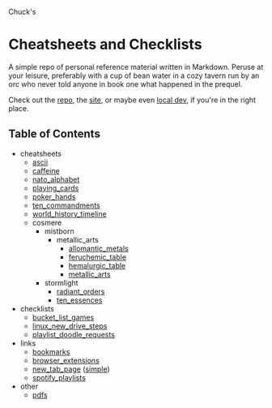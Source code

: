 <!---
make sure you're editing the template, doofus
--->

Chuck's
# Cheatsheets and Checklists

A simple repo of personal reference material written in Markdown. Peruse at your leisure, preferably with a cup of bean water in a cozy tavern run by an orc who never told anyone in book one what happened in the prequel.

Check out the [repo](https://github.com/buckmanc/cheatsheets_and_checklists), the [site](https://cheatsheets-and-checklists.pages.dev), or maybe even [local dev](http://herschel.local:232/), if you're in the right place.

## Table of Contents

- cheatsheets<br>
    - <a href="cheatsheets/ascii">ascii</a><br>
    - <a href="cheatsheets/caffeine">caffeine</a><br>
    - <a href="cheatsheets/nato_alphabet">nato_alphabet</a><br>
    - <a href="cheatsheets/playing_cards">playing_cards</a><br>
    - <a href="cheatsheets/poker_hands">poker_hands</a><br>
    - <a href="cheatsheets/ten_commandments">ten_commandments</a><br>
    - <a href="cheatsheets/world_history_timeline">world_history_timeline</a><br>
    - cosmere<br>
        - mistborn<br>
            - metallic_arts<br>
                - <a href="cheatsheets/cosmere/mistborn/metallic_arts/allomantic_metals">allomantic_metals</a><br>
                - <a href="cheatsheets/cosmere/mistborn/metallic_arts/feruchemic_table">feruchemic_table</a><br>
                - <a href="cheatsheets/cosmere/mistborn/metallic_arts/hemalurgic_table">hemalurgic_table</a><br>
                - <a href="cheatsheets/cosmere/mistborn/metallic_arts/metallic_arts">metallic_arts</a><br>
        - stormlight<br>
            - <a href="cheatsheets/cosmere/stormlight/radiant_orders">radiant_orders</a><br>
            - <a href="cheatsheets/cosmere/stormlight/ten_essences">ten_essences</a><br>
- checklists<br>
    - <a href="checklists/bucket_list_games">bucket_list_games</a><br>
    - <a href="checklists/linux_new_drive_steps">linux_new_drive_steps</a><br>
    - <a href="checklists/playlist_doodle_requests">playlist_doodle_requests</a><br>
- links<br>
    - <a href="links/bookmarks">bookmarks</a><br>
    - <a href="links/browser_extensions">browser_extensions</a><br>
    - <a href="links/new_tab_page">new_tab_page</a> (<a href="html/new_tab_page_simple.html">simple</a>)<br>
    - <a href="links/spotify_playlists">spotify_playlists</a><br>
- other<br>
    - <a href="pdfs/pdfs">pdfs</a><br>
